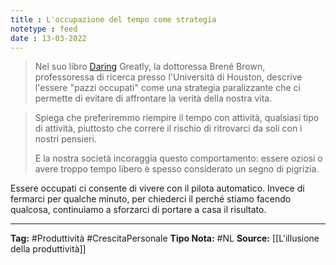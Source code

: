 ```yaml
---
title : L'occupazione del tempo come strategia
notetype : feed
date : 13-03-2022
---
```


> Nel suo libro [Daring](https://amzn.to/2ZsGLqx) Greatly, la dottoressa Brené Brown, professoressa di ricerca presso l'Università di Houston, descrive l'essere "pazzi occupati" come una strategia paralizzante che ci permette di evitare di affrontare la verità della nostra vita.

>Spiega che preferiremmo riempire il tempo con attività, qualsiasi tipo di attività, piuttosto che correre il rischio di ritrovarci da soli con i nostri pensieri.
>
>E la nostra società incoraggia questo comportamento: essere oziosi o avere troppo tempo libero è spesso considerato un segno di pigrizia.

Essere occupati ci consente di vivere con il pilota automatico. Invece di fermarci per qualche minuto, per chiederci il perché stiamo facendo qualcosa, continuiamo a sforzarci di portare a casa il risultato.

---
**Tag:** #Produttività #CrescitaPersonale
**Tipo Nota:** #NL
**Source:** [[L'illusione della produttività]]